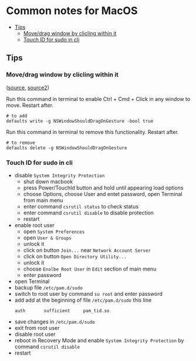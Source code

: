 # Common notes for MacOS

<!-- MarkdownTOC autolink="true" lowercase="all" uri_encoding="false" -->

- [Tips](#tips)
    - [Move/drag window by clicling within it](#movedrag-window-by-clicling-within-it)
    - [Touch ID for sudo in cli](#touch-id-for-sudo-in-cli)

<!-- /MarkdownTOC -->

## Tips

### Move/drag window by clicling within it

([source](https://superuser.com/a/1466919),
[source2](http://www.mackungfu.org/UsabilityhackClickdraganywhereinmacOSwindowstomovethem))


Run this command in terminal to enable Ctrl + Cmd + Click in any window to move. Restart after.
```
# to add
defaults write -g NSWindowShouldDragOnGesture -bool true
```

Run this command in terminal to remove this functionality. Restart after.
```
# to remove
defaults delete -g NSWindowShouldDragOnGesture
```


### Touch ID for sudo in cli

- disable `System Integrity Protection`
    - shut down macbook
    - press Power/TouchId button and hold until appearing load options
    - choose Options, choose User and entet password, open Terminal from main menu
    - enter command `csrutil status` to check status
    - enter command `csrutil disable` to disable protection
    - restart
- enable root user
    - open `System Preferences`
    - open `User & Groups`
    - unlock it
    - click on button `Join...` near `Network Account Server`
    - click on button `Open Directory Utility...`
    - unlock it
    - choose `Enalbe Root User` in `Edit` section of main menu
    - enter password
- open Terminal
- backup file `/etc/pam.d/sudo`
- switch to root user by command `su root` and enter password
- add add at the beginning of file `/etc/pam.d/sudo` this line
    ```
    auth       sufficient     pam_tid.so
    ```
- save changes in `/etc/pam.d/sudo`
- exit from root user 
- disable root user
- reboot in Recovery Mode and enable `System Integrity Protection` by command `csrutil disable`
- restart
